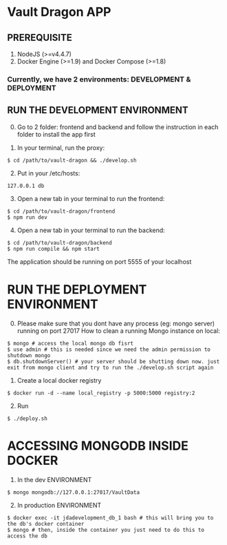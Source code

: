 # Vault Dragon APP

## PREREQUISITE
1. NodeJS (>=v4.4.7) 
2. Docker Engine (>=1.9) and Docker Compose (>=1.8)

### Currently, we have 2 environments: DEVELOPMENT & DEPLOYMENT

## RUN THE DEVELOPMENT ENVIRONMENT

0. Go to 2 folder: frontend and backend and follow the instruction in each folder to install the app first

1. In your terminal, run the proxy:
```
$ cd /path/to/vault-dragon && ./develop.sh
```

2. Put in your /etc/hosts:
```
127.0.0.1 db
```

3. Open a new tab in your terminal to run the frontend:
```
$ cd /path/to/vault-dragon/frontend
$ npm run dev
```

4. Open a new tab in your terminal to run the backend:
```
$ cd /path/to/vault-dragon/backend
$ npm run compile && npm start
```

The application should be running on port 5555 of your localhost

# RUN THE DEPLOYMENT ENVIRONMENT

0. Please make sure that you dont have any process (eg: mongo server) running on port 27017
How to clean a running Mongo instance on local:
```
$ mongo # access the local mongo db fisrt
$ use admin # this is needed since we need the admin permission to shutdown mongo
$ db.shutdownServer() # your server should be shutting down now. just exit from mongo client and try to run the ./develop.sh script again
``` 

1. Create a local docker registry
```
$ docker run -d --name local_registry -p 5000:5000 registry:2
```

2. Run
```
$ ./deploy.sh
```

# ACCESSING MONGODB INSIDE DOCKER

1. In the dev ENVIRONMENT
```
$ mongo mongodb://127.0.0.1:27017/VaultData
```

2. In production ENVIRONMENT
```
$ docker exec -it jdadevelopment_db_1 bash # this will bring you to the db's docker container
$ mongo # then, inside the container you just need to do this to access the db
```
